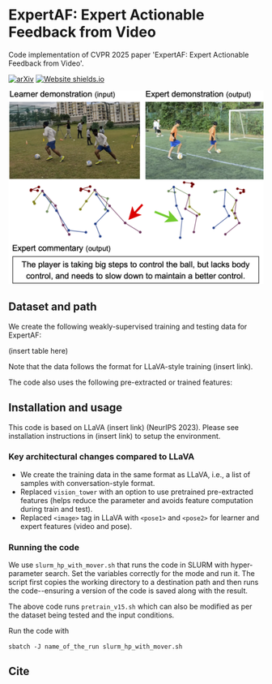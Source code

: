 # ExpertAF: Expert Actionable Feedback from Video

Code implementation of CVPR 2025 paper 'ExpertAF: Expert Actionable Feedback from Video'.

[![arXiv](https://img.shields.io/badge/arXiv-2408.00672-00ff00.svg)](https://arxiv.org/pdf/2408.00672.pdf)  [![Website shields.io](https://img.shields.io/website-up-down-green-red/http/shields.io.svg)](https://vision.cs.utexas.edu/projects/ExpertAF/)

![Teaser](teaser.png)

## Dataset and path

We create the following weakly-supervised training and testing data for ExpertAF:

(insert table here)

Note that the data follows the format for LLaVA-style training (insert link).

The code also uses the following pre-extracted or trained features:



## Installation and usage

This code is based on LLaVA (insert link) (NeurIPS 2023). Please see installation instructions in (insert link) to setup the environment.

### Key architectural changes compared to LLaVA

- We create the training data in the same format as LLaVA, i.e., a list of samples with conversation-style format.
- Replaced `vision_tower` with an option to use pretrained pre-extracted features (helps reduce the parameter and avoids feature computation during train and test).
- Replaced `<image>` tag in LLaVA with `<pose1>` and `<pose2>` for learner and expert features (video and pose).

### Running the code

We use `slurm_hp_with_mover.sh` that runs the code in SLURM with hyper-parameter search. Set the variables correctly for the mode and run it. The script first copies the working directory to a destination path and then runs the code--ensuring a version of the code is saved along with the result.

The above code runs `pretrain_v15.sh` which can also be modified as per the dataset being tested and the input conditions.

Run the code with

```
sbatch -J name_of_the_run slurm_hp_with_mover.sh 
```


## Cite


